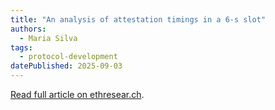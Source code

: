 ```yaml
---
title: "An analysis of attestation timings in a 6-s slot"
authors:
  - Maria Silva
tags:
  - protocol-development
datePublished: 2025-09-03
---
```


[Read full article on ethresear.ch](https://ethresear.ch/t/an-analysis-of-attestation-timings-in-a-6-s-slot/). 
